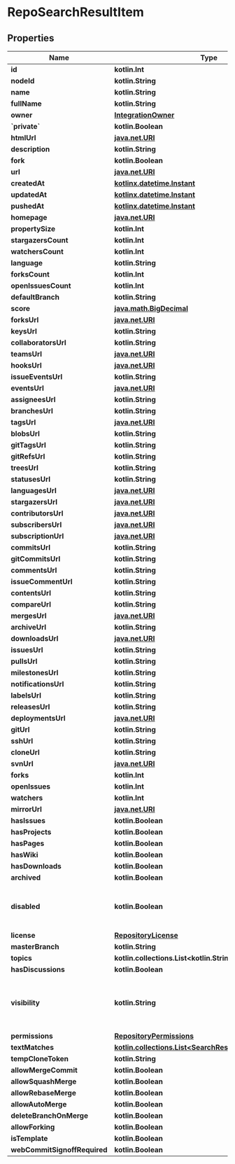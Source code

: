 
# RepoSearchResultItem

## Properties
Name | Type | Description | Notes
------------ | ------------- | ------------- | -------------
**id** | **kotlin.Int** |  | 
**nodeId** | **kotlin.String** |  | 
**name** | **kotlin.String** |  | 
**fullName** | **kotlin.String** |  | 
**owner** | [**IntegrationOwner**](IntegrationOwner.md) |  | 
**&#x60;private&#x60;** | **kotlin.Boolean** |  | 
**htmlUrl** | [**java.net.URI**](java.net.URI.md) |  | 
**description** | **kotlin.String** |  | 
**fork** | **kotlin.Boolean** |  | 
**url** | [**java.net.URI**](java.net.URI.md) |  | 
**createdAt** | [**kotlinx.datetime.Instant**](kotlinx.datetime.Instant.md) |  | 
**updatedAt** | [**kotlinx.datetime.Instant**](kotlinx.datetime.Instant.md) |  | 
**pushedAt** | [**kotlinx.datetime.Instant**](kotlinx.datetime.Instant.md) |  | 
**homepage** | [**java.net.URI**](java.net.URI.md) |  | 
**propertySize** | **kotlin.Int** |  | 
**stargazersCount** | **kotlin.Int** |  | 
**watchersCount** | **kotlin.Int** |  | 
**language** | **kotlin.String** |  | 
**forksCount** | **kotlin.Int** |  | 
**openIssuesCount** | **kotlin.Int** |  | 
**defaultBranch** | **kotlin.String** |  | 
**score** | [**java.math.BigDecimal**](java.math.BigDecimal.md) |  | 
**forksUrl** | [**java.net.URI**](java.net.URI.md) |  | 
**keysUrl** | **kotlin.String** |  | 
**collaboratorsUrl** | **kotlin.String** |  | 
**teamsUrl** | [**java.net.URI**](java.net.URI.md) |  | 
**hooksUrl** | [**java.net.URI**](java.net.URI.md) |  | 
**issueEventsUrl** | **kotlin.String** |  | 
**eventsUrl** | [**java.net.URI**](java.net.URI.md) |  | 
**assigneesUrl** | **kotlin.String** |  | 
**branchesUrl** | **kotlin.String** |  | 
**tagsUrl** | [**java.net.URI**](java.net.URI.md) |  | 
**blobsUrl** | **kotlin.String** |  | 
**gitTagsUrl** | **kotlin.String** |  | 
**gitRefsUrl** | **kotlin.String** |  | 
**treesUrl** | **kotlin.String** |  | 
**statusesUrl** | **kotlin.String** |  | 
**languagesUrl** | [**java.net.URI**](java.net.URI.md) |  | 
**stargazersUrl** | [**java.net.URI**](java.net.URI.md) |  | 
**contributorsUrl** | [**java.net.URI**](java.net.URI.md) |  | 
**subscribersUrl** | [**java.net.URI**](java.net.URI.md) |  | 
**subscriptionUrl** | [**java.net.URI**](java.net.URI.md) |  | 
**commitsUrl** | **kotlin.String** |  | 
**gitCommitsUrl** | **kotlin.String** |  | 
**commentsUrl** | **kotlin.String** |  | 
**issueCommentUrl** | **kotlin.String** |  | 
**contentsUrl** | **kotlin.String** |  | 
**compareUrl** | **kotlin.String** |  | 
**mergesUrl** | [**java.net.URI**](java.net.URI.md) |  | 
**archiveUrl** | **kotlin.String** |  | 
**downloadsUrl** | [**java.net.URI**](java.net.URI.md) |  | 
**issuesUrl** | **kotlin.String** |  | 
**pullsUrl** | **kotlin.String** |  | 
**milestonesUrl** | **kotlin.String** |  | 
**notificationsUrl** | **kotlin.String** |  | 
**labelsUrl** | **kotlin.String** |  | 
**releasesUrl** | **kotlin.String** |  | 
**deploymentsUrl** | [**java.net.URI**](java.net.URI.md) |  | 
**gitUrl** | **kotlin.String** |  | 
**sshUrl** | **kotlin.String** |  | 
**cloneUrl** | **kotlin.String** |  | 
**svnUrl** | [**java.net.URI**](java.net.URI.md) |  | 
**forks** | **kotlin.Int** |  | 
**openIssues** | **kotlin.Int** |  | 
**watchers** | **kotlin.Int** |  | 
**mirrorUrl** | [**java.net.URI**](java.net.URI.md) |  | 
**hasIssues** | **kotlin.Boolean** |  | 
**hasProjects** | **kotlin.Boolean** |  | 
**hasPages** | **kotlin.Boolean** |  | 
**hasWiki** | **kotlin.Boolean** |  | 
**hasDownloads** | **kotlin.Boolean** |  | 
**archived** | **kotlin.Boolean** |  | 
**disabled** | **kotlin.Boolean** | Returns whether or not this repository disabled. | 
**license** | [**RepositoryLicense**](RepositoryLicense.md) |  | 
**masterBranch** | **kotlin.String** |  |  [optional]
**topics** | **kotlin.collections.List&lt;kotlin.String&gt;** |  |  [optional]
**hasDiscussions** | **kotlin.Boolean** |  |  [optional]
**visibility** | **kotlin.String** | The repository visibility: public, private, or internal. |  [optional]
**permissions** | [**RepositoryPermissions**](RepositoryPermissions.md) |  |  [optional]
**textMatches** | [**kotlin.collections.List&lt;SearchResultTextMatchesInner&gt;**](SearchResultTextMatchesInner.md) |  |  [optional]
**tempCloneToken** | **kotlin.String** |  |  [optional]
**allowMergeCommit** | **kotlin.Boolean** |  |  [optional]
**allowSquashMerge** | **kotlin.Boolean** |  |  [optional]
**allowRebaseMerge** | **kotlin.Boolean** |  |  [optional]
**allowAutoMerge** | **kotlin.Boolean** |  |  [optional]
**deleteBranchOnMerge** | **kotlin.Boolean** |  |  [optional]
**allowForking** | **kotlin.Boolean** |  |  [optional]
**isTemplate** | **kotlin.Boolean** |  |  [optional]
**webCommitSignoffRequired** | **kotlin.Boolean** |  |  [optional]



